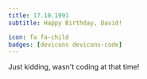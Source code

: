 ```yaml
---
title: 17.10.1991
subtitle: Happy Birthday, David!

icon: fa fa-child
badges: [devicons devicons-code]
---
```


Just kidding, wasn't coding at that time!
